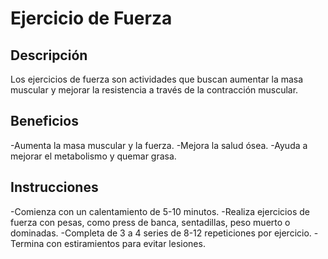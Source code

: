 # Ejercicio de Fuerza

## Descripción
Los ejercicios de fuerza son actividades que buscan aumentar la masa muscular y mejorar la resistencia a través de la contracción muscular.

## Beneficios
-Aumenta la masa muscular y la fuerza.
-Mejora la salud ósea.
-Ayuda a mejorar el metabolismo y quemar grasa.

## Instrucciones
-Comienza con un calentamiento de 5-10 minutos.
-Realiza ejercicios de fuerza con pesas, como press de banca, sentadillas, peso muerto o dominadas.
-Completa de 3 a 4 series de 8-12 repeticiones por ejercicio.
-Termina con estiramientos para evitar lesiones.